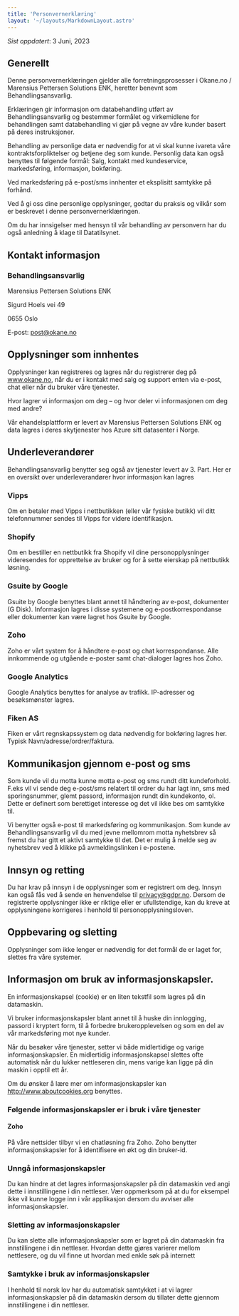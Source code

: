 ```yaml
---
title: 'Personvernerklæring'
layout: '~/layouts/MarkdownLayout.astro'
---
```


_Sist oppdatert_: 3 Juni, 2023

## Generellt

Denne personvernerklæringen gjelder alle forretningsprosesser i Okane.no / Marensius Pettersen Solutions ENK, heretter benevnt som Behandlingsansvarlig.

Erklæringen gir informasjon om databehandling utført av Behandlingsansvarlig og bestemmer formålet og virkemidlene for behandlingen samt databehandling vi gjør på vegne av våre kunder basert på deres instruksjoner.

Behandling av personlige data er nødvendig for at vi skal kunne ivareta våre kontraktsforpliktelser og betjene deg som kunde. Personlig data kan også benyttes til følgende formål: Salg, kontakt med kundeservice, markedsføring, informasjon, bokføring.

Ved markedsføring på e-post/sms innhenter et eksplisitt samtykke på forhånd.

Ved å gi oss dine personlige opplysninger, godtar du praksis og vilkår som er beskrevet i denne personvernerklæringen.

Om du har innsigelser med hensyn til vår behandling av personvern har du også anledning å klage til Datatilsynet.

## Kontakt informasjon

### Behandlingsansvarlig

Marensius Pettersen Solutions ENK

Sigurd Hoels vei 49

0655 Oslo

E-post: post@okane.no

<!-- Telefon: +47 381 33 333 -->

<!-- ### personvernombud
Personvernombud:

E-post: privacy@butikkpikene.no

Telefon: +47 381 33 333 -->

## Opplysninger som innhentes

Opplysninger kan registreres og lagres når du registrerer deg på www.okane.no, når du er i kontakt med salg og support enten via e-post, chat eller når du bruker våre tjenester.

Hvor lagrer vi informasjon om deg – og hvor deler vi informasjonen om deg med andre?

Vår ehandelsplattform er levert av Marensius Pettersen Solutions ENK og data lagres i deres skytjenester hos Azure sitt datasenter i Norge.

## Underleverandører

Behandlingsansvarlig benytter seg også av tjenester levert av 3. Part. Her er en oversikt over underleverandører hvor informasjon kan lagres

### Vipps

Om en betaler med Vipps i nettbutikken (eller vår fysiske butikk) vil ditt telefonnummer sendes til Vipps for videre identifikasjon.

### Shopify

Om en bestiller en nettbutikk fra Shopify vil dine personopplysninger videresendes for opprettelse av bruker og for å sette eierskap på nettbutikk løsning.

### Gsuite by Google

Gsuite by Google benyttes blant annet til håndtering av e-post, dokumenter (G Disk). Informasjon lagres i disse systemene og e-postkorrespondanse eller dokumenter kan være lagret hos Gsuite by Google.

### Zoho

Zoho er vårt system for å håndtere e-post og chat korrespondanse. Alle innkommende og utgående e-poster samt chat-dialoger lagres hos Zoho.

<!-- Mailchimp:

Mailchimp benyttes for e-postmarkedsføring eller utsendelse av nyhetsbrev. Navn og e-post kan deles med Mailchimp. -->

### Google Analytics

Google Analytics benyttes for analyse av trafikk. IP-adresser og besøksmønster lagres.

### Fiken AS

Fiken er vårt regnskapssystem og data nødvendig for bokføring lagres her. Typisk Navn/adresse/ordrer/faktura.

## Kommunikasjon gjennom e-post og sms

Som kunde vil du motta kunne motta e-post og sms rundt ditt kundeforhold. F.eks vil vi sende deg e-post/sms relatert til ordrer du har lagt inn, sms med sporingsnummer, glemt passord, informasjon rundt din kundekonto, ol. Dette er definert som berettiget interesse og det vil ikke bes om samtykke til.

Vi benytter også e-post til markedsføring og kommunikasjon. Som kunde av Behandlingsansvarlig vil du med jevne mellomrom motta nyhetsbrev så fremst du har gitt et aktivt samtykke til det. Det er mulig å melde seg av nyhetsbrev ved å klikke på avmeldingslinken i e-postene.

## Innsyn og retting

Du har krav på innsyn i de opplysninger som er registrert om deg. Innsyn kan også fås ved å sende en henvendelse til privacy@gdpr.no. Dersom de registrerte opplysninger ikke er riktige eller er ufullstendige, kan du kreve at opplysningene korrigeres i henhold til personopplysningsloven.

## Oppbevaring og sletting

Opplysninger som ikke lenger er nødvendig for det formål de er laget for, slettes fra våre systemer.

## Informasjon om bruk av informasjonskapsler.
En informasjonskapsel (cookie) er en liten tekstfil som lagres på din datamaskin.

Vi bruker informasjonskapsler blant annet til å huske din innlogging, passord i kryptert form, til å forbedre brukeropplevelsen og som en del av vår markedsføring mot nye kunder.

Når du besøker våre tjenester, setter vi både midlertidige og varige informasjonskapsler. En midlertidig informasjonskapsel slettes ofte automatisk når du lukker nettleseren din, mens varige kan ligge på din maskin i opptil ett år.

Om du ønsker å lære mer om informasjonskapsler kan http://www.aboutcookies.org benyttes.

### Følgende informasjonskapsler er i bruk i våre tjenester

#### Zoho

På våre nettsider tilbyr vi en chatløsning fra Zoho. Zoho benytter informasjonskapsler for å identifisere en økt og din bruker-id.

<!-- Google Analytics

Google Analytics benytter informasjonskapsler for analyse av trafikk.

Google Adwords

Vi benytter oss av annonsering gjennom Google sin plattform. Informasjonskapsler benyttes slik at annonsering kan målrettes basert på besøksmønster.

Facebook Pixel

Vi benytter oss av annonsering gjennom Facebook sin plattform. Informasjonskapsler benyttes slik at annonsering kan målrettes basert på besøksmønster. -->
### Unngå informasjonskapsler
Du kan hindre at det lagres informasjonskapsler på din datamaskin ved angi dette i innstillingene i din nettleser. Vær oppmerksom på at du for eksempel ikke vil kunne logge inn i vår applikasjon dersom du avviser alle informasjonskapsler.


### Sletting av informasjonskapsler
Du kan slette alle informasjonskapsler som er lagret på din datamaskin fra innstillingene i din nettleser. Hvordan dette gjøres varierer mellom nettlesere, og du vil finne ut hvordan med enkle søk på internett
​

### Samtykke i bruk av informasjonskapsler

I henhold til norsk lov har du automatisk samtykket i at vi lagrer informasjonskapsler på din datamaskin dersom du tillater dette gjennom innstillingene i din nettleser.
